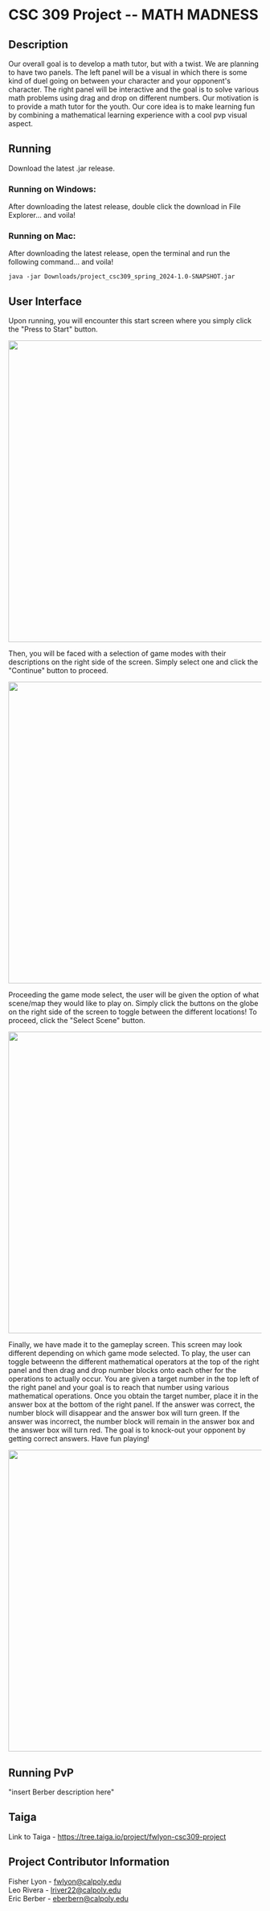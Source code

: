 # CSC 309 Project -- MATH MADNESS

## Description
Our overall goal is to develop a math tutor, but with a twist. We are planning to have two panels. The left panel will be a visual in which there is some kind of duel going on between your character and your opponent's character. The right panel will be interactive and the goal is to solve various math problems using drag and drop on different numbers. Our motivation is to provide a math tutor for the youth. Our core idea is to make learning fun by combining a mathematical learning experience with a cool pvp visual aspect. <br>

## Running
Download the latest .jar release. <br>

### Running on Windows:
After downloading the latest release, double click the download in File Explorer... and voila!

### Running on Mac:
After downloading the latest release, open the terminal and run the following command... and voila!
```
java -jar Downloads/project_csc309_spring_2024-1.0-SNAPSHOT.jar
```

## User Interface
Upon running, you will encounter this start screen where you simply click the "Press to Start" button. <br>
<p align="center">
  <IMG SRC="https://github.com/fisherlyon/project_csc309_spring_2024/blob/main/assets/home.png" WIDTH=600>
</p>

Then, you will be faced with a selection of game modes with their descriptions on the right side of the screen. Simply select one and click the "Continue" button to proceed. <br>
<p align="center">
  <IMG SRC="https://github.com/fisherlyon/project_csc309_spring_2024/blob/main/assets/gamemode.png" WIDTH=600>
</p>

Proceeding the game mode select, the user will be given the option of what scene/map they would like to play on. Simply click the buttons on the globe on the right side of the screen to toggle between the different locations! To proceed, click the "Select Scene" button.
<p align="center">
  <IMG SRC="https://github.com/fisherlyon/project_csc309_spring_2024/blob/main/assets/sceneselect.png" WIDTH=600>
</p>

Finally, we have made it to the gameplay screen. This screen may look different depending on which game mode selected. To play, the user can toggle betweenn the different mathematical operators at the top of the right panel and then drag and drop number blocks onto each other for the operations to actually occur. You are given a target number in the top left of the right panel and your goal is to reach that number using various mathematical operations. Once you obtain the target number, place it in the answer box at the bottom of the right panel. If the answer was correct, the number block will disappear and the answer box will turn green. If the answer was incorrect, the number block will remain in the answer box and the answer box will turn red. The goal is to knock-out your opponent by getting correct answers. Have fun playing!
<p align="center">
  <IMG SRC="https://github.com/fisherlyon/project_csc309_spring_2024/blob/main/assets/gameplay.png" WIDTH=600>
</p>

## Running PvP
"insert Berber description here"

## Taiga
Link to Taiga - https://tree.taiga.io/project/fwlyon-csc309-project

## Project Contributor Information
Fisher Lyon - fwlyon@calpoly.edu <br/>
Leo Rivera  - lriver22@calpoly.edu <br/>
Eric Berber - eberbern@calpoly.edu <br/>
